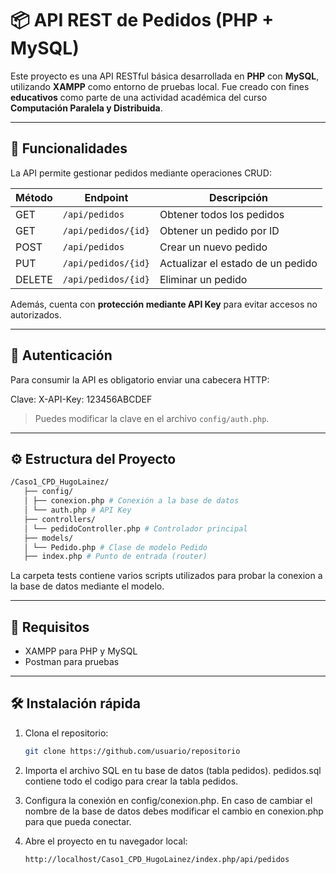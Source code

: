 # 📦 API REST de Pedidos (PHP + MySQL)

Este proyecto es una API RESTful básica desarrollada en **PHP** con **MySQL**, utilizando **XAMPP** como entorno de pruebas local. Fue creado con fines **educativos** como parte de una actividad académica del curso **Computación Paralela y Distribuida**.

---

## 🚀 Funcionalidades

La API permite gestionar pedidos mediante operaciones CRUD:

| Método | Endpoint                    | Descripción                         |
|--------|-----------------------------|-------------------------------------|
| GET    | `/api/pedidos`              | Obtener todos los pedidos           |
| GET    | `/api/pedidos/{id}`         | Obtener un pedido por ID            |
| POST   | `/api/pedidos`              | Crear un nuevo pedido               |
| PUT    | `/api/pedidos/{id}`         | Actualizar el estado de un pedido   |
| DELETE | `/api/pedidos/{id}`         | Eliminar un pedido                  |

Además, cuenta con **protección mediante API Key** para evitar accesos no autorizados.

---

## 🔐 Autenticación

Para consumir la API es obligatorio enviar una cabecera HTTP:

Clave: X-API-Key: 123456ABCDEF

> Puedes modificar la clave en el archivo `config/auth.php`.

---

## ⚙️ Estructura del Proyecto

```bash
/Caso1_CPD_HugoLainez/
   ├── config/
   │ ├── conexion.php # Conexión a la base de datos
   │ └── auth.php # API Key
   ├── controllers/
   │ └── pedidoController.php # Controlador principal
   ├── models/
   │ └── Pedido.php # Clase de modelo Pedido
   ├── index.php # Punto de entrada (router)
```

La carpeta tests contiene varios scripts utilizados para probar la conexion a la base de datos mediante el modelo.

---

## 🧠 Requisitos

- XAMPP para PHP y MySQL
- Postman para pruebas

---

## 🛠 Instalación rápida

1. Clona el repositorio:
   ```bash
   git clone https://github.com/usuario/repositorio

2. Importa el archivo SQL en tu base de datos (tabla pedidos).
   pedidos.sql contiene todo el codigo para crear la tabla pedidos.
   
3. Configura la conexión en config/conexion.php.
   En caso de cambiar el nombre de la base de datos debes modificar el cambio en conexion.php para que pueda conectar.

4. Abre el proyecto en tu navegador local:
   ```bash
   http://localhost/Caso1_CPD_HugoLainez/index.php/api/pedidos
